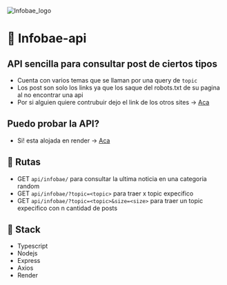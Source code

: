 ![Infobae_logo](https://user-images.githubusercontent.com/68082746/163064760-34ec0f9f-0ad1-4c06-81aa-235acaf0b99e.svg)

# 🤖 Infobae-api

## API sencilla para consultar post de ciertos tipos

- Cuenta con varios temas que se llaman por una query de `topic`
- Los post son solo los links ya que los saque del robots.txt de su pagina al no encontrar una api
- Por si alguien quiere contrubuir dejo el link de los otros sites -> [Aca](https://www.infobae.com/robots.txt)

## Puedo probar la API?

- Si! esta alojada en render -> [Aca](https://infobae-api.onrender.com/)

## 🚧 Rutas

- GET `api/infobae/` para consultar la ultima noticia en una categoria random
- GET `api/infobae/?topic=<topic>` para traer x topic expecifico
- GET `api/infobae/?topic=<topic>&size=<size>` para traer un topic expecifico con n cantidad de posts

## 🧰 Stack

- Typescript
- Nodejs
- Express
- Axios
- Render
